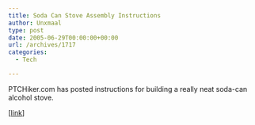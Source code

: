 ```yaml
---
title: Soda Can Stove Assembly Instructions
author: Unxmaal
type: post
date: 2005-06-29T00:00:00+00:00
url: /archives/1717
categories:
  - Tech

---
```

PTCHiker.com has posted instructions for building a really neat soda-can alcohol stove.

[[link][1]]

 [1]: http://www.pcthiker.com/pages/gear/pepsistoveinstruct.shtml